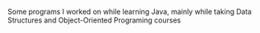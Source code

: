 Some programs I worked on while learning Java, mainly while taking Data Structures and Object-Oriented Programing courses

